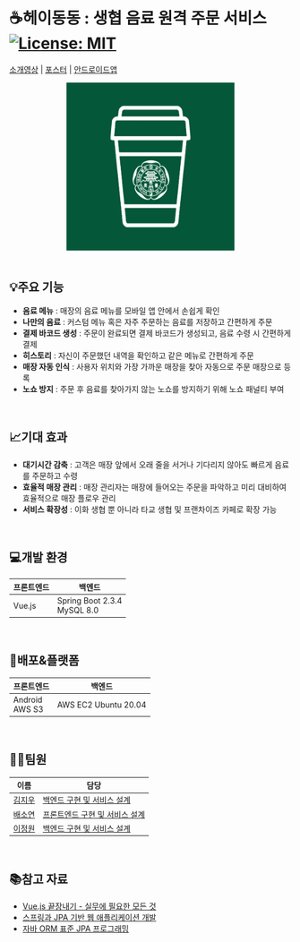 # ☕헤이동동 : 생협 음료 원격 주문 서비스 [![License: MIT](https://img.shields.io/badge/License-MIT-yellow.svg)](https://opensource.org/licenses/MIT)

[소개영상](https://www.youtube.com/watch?v=K7VUM9Tr9lc&feature=youtu.be) | [포스터](https://drive.google.com/file/d/1dcohV72zb7PYVf9d2sa2x1ekA8XKiOC7/view?usp=sharing) | [안드로이드앱](https://drive.google.com/file/d/1ws15Om2kMVmC_nhBDx3golVSHj6f4BZv/view?usp=sharing)

<center><img src="/img/logo.png" width="300" height="300"></center>
<br>

## 💡주요 기능

* __음료 메뉴__ : 매장의 음료 메뉴를 모바일 앱 안에서 손쉽게 확인
* __나만의 음료__ :  커스텀 메뉴 혹은 자주 주문하는 음료를 저장하고 간편하게 주문
* __결제 바코드 생성__ : 주문이 완료되면 결제 바코드가 생성되고, 음료 수령 시 간편하게 결제
* __히스토리__ : 자신이 주문했던 내역을 확인하고 같은 메뉴로 간편하게 주문
* __매장 자동 인식__ : 사용자 위치와 가장 가까운 매장을 찾아 자동으로 주문 매장으로 등록
* __노쇼 방지__ : 주문 후 음료를 찾아가지 않는 노쇼를 방지하기 위해 노쇼 패널티 부여

<br>

## 📈기대 효과

* __대기시간 감축__ : 고객은 매장 앞에서 오래 줄을 서거나 기다리지 않아도 빠르게 음료를 주문하고 수령
* __효율적 매장 관리__ : 매장 관리자는 매장에 들어오는 주문을 파악하고 미리 대비하여 효율적으로 매장 플로우 관리
* __서비스 확장성__ : 이화 생협 뿐 아니라 타교 생협 및 프랜차이즈 카페로 확장 가능

<br>

## 💻개발 환경

|프론트엔드|백엔드|
|--|--|
|Vue.js|Spring Boot 2.3.4<br>MySQL 8.0|

<br>

## 🚀배포&플랫폼

|프론트엔드|백엔드|
|--|--|
|Android<br>AWS S3|AWS EC2 Ubuntu 20.04|

<br>

## 👩‍💻팀원

|이름|담당|
|--|--|
|[김지우](https://github.com/jiwoo-kimm)|[백엔드 구현 및 서비스 설계](https://velog.io/@jwkim/series/%EC%A1%B8%EC%97%85%ED%94%84%EB%A1%9C%EC%A0%9D%ED%8A%B8-%ED%97%A4%EC%9D%B4%EB%8F%99%EB%8F%99)|
|[배소연](https://github.com/sdsdsrd)|[프론트엔드 구현 및 서비스 설계](https://velog.io/@sdsdsrd/series/%EC%A1%B8%EC%97%85%ED%94%84%EB%A1%9C%EC%A0%9D%ED%8A%B8)|
|[이정원](https://github.com/jeongwon-iee)|[백엔드 구현 및 서비스 설계](https://velog.io/@lychee)|

<br>

## 📚참고 자료

* [Vue.js 끝장내기 - 실무에 필요한 모든 것](https://www.inflearn.com/course/vue-js-%EB%81%9D%EB%82%B4%EA%B8%B0-%EC%BA%A1%ED%8B%B4%ED%8C%90%EA%B5%90/dashboard)
* [스프링과 JPA 기반 웹 애플리케이션 개발](https://www.inflearn.com/course/%EC%8A%A4%ED%94%84%EB%A7%81-JPA-%EC%9B%B9%EC%95%B1/dashboard)
* [자바 ORM 표준 JPA 프로그래밍](http://www.kyobobook.co.kr/product/detailViewKor.laf?ejkGb=KOR&mallGb=KOR&barcode=9788960777330&orderClick=LAG&Kc=)

